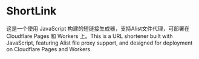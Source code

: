 # ShortLink
这是一个使用 JavaScript 构建的短链接生成器，支持Alist文件代理，可部署在 Cloudflare Pages 和 Workers 上。This is a URL shortener built with JavaScript, featuring Alist file proxy support, and designed for deployment on Cloudflare Pages and Workers.

